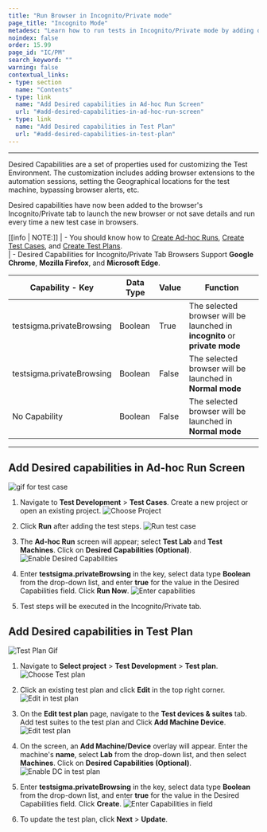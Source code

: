```yaml
---
title: "Run Browser in Incognito/Private mode"
page_title: "Incognito Mode"
metadesc: "Learn how to run tests in Incognito/Private mode by adding desired capabilities in Ad-hoc Run or Test Plan in Testsigma Application."
noindex: false
order: 15.99
page_id: "IC/PM"
search_keyword: ""
warning: false
contextual_links:
- type: section
  name: "Contents"
- type: link
  name: "Add Desired capabilities in Ad-hoc Run Screen"
  url: "#add-desired-capabilities-in-ad-hoc-run-screen"
- type: link
  name: "Add Desired capabilities in Test Plan"
  url: "#add-desired-capabilities-in-test-plan"
---
```


---
Desired Capabilities are a set of properties used for customizing the Test Environment. The customization includes adding browser extensions to the automation sessions, setting the Geographical locations for the test machine, bypassing browser alerts, etc.

Desired capabilities have now been added to the browser's Incognito/Private tab to launch the new browser or not save details and run every time a new test case in browsers.

[[info | NOTE:]]
| - You should know how to [Create Ad-hoc Runs](https://testsigma.com/docs/runs/adhoc-runs/), [Create Test Cases](https://testsigma.com/docs/test-cases/manage/add-edit-delete/#creating-a-test-case), and [Create Test Plans](https://testsigma.com/docs/test-management/test-plans/overview/).<br>
| - Desired Capabilities for Incognito/Private Tab Browsers Support **Google Chrome**, **Mozilla Firefox**, and **Microsoft Edge**.

|Capability - Key|Data Type|Value|Function|
|---|---|---|---|
|testsigma.privateBrowsing|Boolean|True|The selected browser will be launched in **incognito** or **private mode**|
|testsigma.privateBrowsing|Boolean|False|The selected browser will be launched in **Normal mode**|
|No Capability|Boolean|False|The selected browser will be launched in **Normal mode**| 

---
## **Add Desired capabilities in Ad-hoc Run Screen**

![gif for test case](https://s3.amazonaws.com/static-docs.testsigma.com/new_images/projects/overview/dc_ad_hoc_run.gif)

1. Navigate to **Test Development** > **Test Cases**. Create a new project or open an existing project.
![Choose Project](https://s3.amazonaws.com/static-docs.testsigma.com/new_images/projects/overview/testcase_dc.png)

2. Click **Run** after adding the test steps.
![Run test case](https://s3.amazonaws.com/static-docs.testsigma.com/new_images/projects/overview/run_testcase_dc.png)

3. The **Ad-hoc Run** screen will appear; select **Test Lab** and **Test Machines**. Click on **Desired Capabilities (Optional)**.
![Enable Desired Capabilities](https://s3.amazonaws.com/static-docs.testsigma.com/new_images/projects/overview/ad_hoc_run_e_dc.png)

4. Enter **testsigma.privateBrowsing** in the key, select data type **Boolean** from the drop-down list, and enter **true** for the value in the Desired Capabilities field. Click **Run Now**.
![Enter capabilities](https://s3.amazonaws.com/static-docs.testsigma.com/new_images/projects/overview/capabilities_adhocrun_dc.png)

5. Test steps will be executed in the Incognito/Private tab.

## **Add Desired capabilities in Test Plan**

![Test Plan Gif](https://s3.amazonaws.com/static-docs.testsigma.com/new_images/projects/overview/dcd_ad_testplan.gif)

1. Navigate to **Select project** > **Test Development** > **Test plan**.
![Choose Test plan](https://s3.amazonaws.com/static-docs.testsigma.com/new_images/projects/overview/testplan_dc.png)

2. Click an existing test plan and click **Edit** in the top right corner.
![Edit in test plan](https://s3.amazonaws.com/static-docs.testsigma.com/new_images/projects/overview/testplanedit_dc.png)

3. On the **Edit test plan** page, navigate to the **Test devices & suites** tab. Add test suites to the test plan and Click **Add Machine Device**.
![Edit test plan](https://s3.amazonaws.com/static-docs.testsigma.com/new_images/projects/overview/edittestplan_dc.png)

4.  On the screen, an **Add Machine/Device** overlay will appear. Enter the machine's **name**, select **Lab** from the drop-down list, and then select **Machines**. Click on **Desired Capabilities (Optional)**.
![Enable DC in test plan](https://s3.amazonaws.com/static-docs.testsigma.com/new_images/projects/overview/desired_capabilities_testplan_dc.png)

5. Enter **testsigma.privateBrowsing** in the key, select data type **Boolean** from the drop-down list, and enter **true** for the value in the Desired Capabilities field. Click **Create**.
![Enter Capabilities in field](https://s3.amazonaws.com/static-docs.testsigma.com/new_images/projects/overview/desired_capabilities_field_testplan_dc.png)

6. To update the test plan, click **Next** > **Update**.
